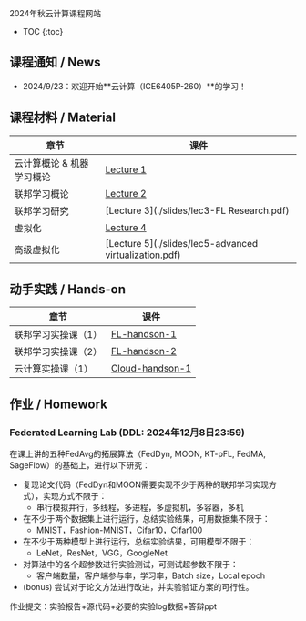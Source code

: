 2024年秋云计算课程网站

* TOC
{:toc}

## 课程通知 / News
- 2024/9/23：欢迎开始**云计算（ICE6405P-260）**的学习！

## 课程材料 / Material

| 章节            | 课件                                                         |
| --------------- | ------------------------------------------------------------ |
| 云计算概论 & 机器学习概论 | [Lecture 1](./slides/lec1-intro.pdf) |
| 联邦学习概论 | [Lecture 2](./slides/lec2-FL.pdf) |
| 联邦学习研究 | [Lecture 3](./slides/lec3-FL Research.pdf) |
| 虚拟化 | [Lecture 4](./slides/lec4-virtualization.pdf) |
| 高级虚拟化 | [Lecture 5](./slides/lec5-advanced virtualization.pdf) |

## 动手实践 / Hands-on

| 章节            | 课件                                                         |
| --------------- | ------------------------------------------------------------ |
| 联邦学习实操课（1） | [FL-handson-1](./slides/FL-handson-1.pdf) |
| 联邦学习实操课（2） | [FL-handson-2](./slides/FL-handson-2.pdf) |
| 云计算实操课（1） | [Cloud-handson-1](./slides/Cloud-handson-1.pdf) |

## 作业 / Homework

### Federated Learning Lab (DDL: 2024年12月8日23:59)

在课上讲的五种FedAvg的拓展算法（FedDyn, MOON, KT-pFL, FedMA, SageFlow）的基础上，进行以下研究：

- 复现论文代码（FedDyn和MOON需要实现不少于两种的联邦学习实现方式），实现方式不限于：
  - 串行模拟并行，多线程，多进程，多虚拟机，多容器，多机
- 在不少于两个数据集上进行运行，总结实验结果，可用数据集不限于：
  - MNIST，Fashion-MNIST，Cifar10，Cifar100
- 在不少于两种模型上进行运行，总结实验结果，可用模型不限于：
  - LeNet，ResNet，VGG，GoogleNet
- 对算法中的各个超参数进行实验测试，可测试超参数不限于：
  - 客户端数量，客户端参与率，学习率，Batch size，Local epoch
- (bonus) 尝试对于论文方法进行改进，并实验验证方案的可行性。

作业提交：实验报告+源代码+必要的实验log数据+答辩ppt